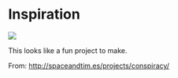 # Inspiration

![](https://db-feed.s3.amazonaws.com/legacy/Screen_Shot_2017-06-30_at_10_10_18_AM-1498831854779.png)

This looks like a fun project to make.

From: http://spaceandtim.es/projects/conspiracy/